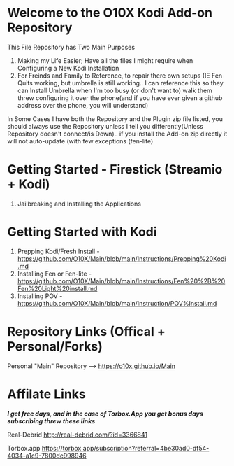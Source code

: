 # Welcome to the O10X Kodi Add-on Repository 

This File Repository has Two Main Purposes 
1) Making my Life Easier; Have all the files I might require when Configuring a New Kodi Installation
2) For Freinds and Family to Reference, to repair there own setups (IE Fen Quits working, but umbrella is still working.. I can reference this so they can Install Umbrella when I'm too busy (or don't want to) walk them threw configuring it over the phone(and if you have ever given a github address over the phone, you will understand)

In Some Cases I have both the Repository and the Plugin zip file listed, you should always use the Repository unless I tell you differently(Unless Repository doesn't connect/is Down).. if you install the Add-on zip directly it will not auto-update (with few exceptions (fen-lite)

# Getting Started - Firestick (Streamio + Kodi)
1) Jailbreaking and Installing the Applications

# Getting Started with Kodi
1) Prepping Kodi/Fresh Install - https://github.com/O10X/Main/blob/main/Instructions/Prepping%20Kodi.md
2) Installing Fen or Fen-lite - https://github.com/O10X/Main/blob/main/Instructions/Fen%20%2B%20Fen%20Light%20install.md
3) Installing POV - https://github.com/O10X/Main/blob/main/Instruction/POV%Install.md



# Repository Links (Offical + Personal/Forks)
Personal 
"Main" Repository --> https://o10x.github.io/Main


# Affilate Links 
***I get free days, and in the case of Torbox.App you get bonus days subscribing threw these links***

Real-Debrid
http://real-debrid.com/?id=3366841

Torbox.app
https://torbox.app/subscription?referral=4be30ad0-df54-4034-a1c9-7800dc998946

